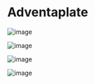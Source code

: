 # Adventaplate

![image](https://github.com/princid/Adventaplate/assets/90444477/e1767894-c803-413d-81bb-ef1fe47fa705)

![image](https://github.com/princid/Adventaplate/assets/90444477/c4f83226-8665-4332-b784-60ccca144ff0)

![image](https://github.com/princid/Adventaplate/assets/90444477/d22e7b76-4988-4f46-8e16-647befda8347)

![image](https://github.com/princid/Adventaplate/assets/90444477/0a94d6fe-4491-4604-b645-c0e8550454e6)



